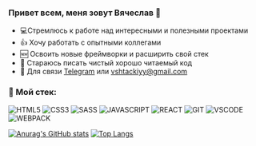 ### Привет всем, меня зовут Вячеслав 👋

- :computer:Стремлюсь к работе над интересными и полезными проектами
- 👍 Хочу работать с опытными коллегами
- 🆕 Освоить новые фреймворки и расширить свой стек
- 📝 Стараюсь писать чистый хорошо читаемый код
- 📧 Для связи [Telegram](https://t.me/viacheslavshtackiy) или vshtackiyy@gmail.com

### 🔨 Мой стек:

![HTML5](https://img.shields.io/badge/-HTML5-F3F55F?style=for-the-badge&logo=html5)
![CSS3](https://img.shields.io/badge/-CSS3-E655CE?style=for-the-badge&logo=css3)
![SASS](https://img.shields.io/badge/-SASS-2EA20A?style=for-the-badge&logoColor=white&logo=Sass)
![JAVASCRIPT](https://img.shields.io/badge/-JAVASCRIPT-black?style=for-the-badge&logoColor=F7DF1E&logo=JavaScript)
![REACT](https://img.shields.io/badge/-REACT-black?style=for-the-badge&logoColor=61DAFB&logo=react)
![GIT](https://img.shields.io/badge/-Git-F05032?style=for-the-badge&logoColor=white&logo=git)
![VSCODE](https://img.shields.io/badge/-Visual_Studio_Code-007ACC?style=for-the-badge&logoColor=white&logo=visualstudiocode)
![WEBPACK](https://img.shields.io/badge/-WEBpack_Code-8DD6F9?style=for-the-badge&logoColor=black&logo=webpack)

[![Anurag's GitHub stats](https://github-readme-stats.vercel.app/api?username=svtlife&theme=dracula)](https://github.com/anuraghazra/github-readme-stats)
[![Top Langs](https://github-readme-stats.vercel.app/api/top-langs/?username=svtlife&theme=dracula)](https://github.com/anuraghazra/github-readme-stats)

<!--
**svtlife/svtlife** is a ✨ _special_ ✨ repository because its `README.md` (this file) appears on your GitHub profile.

Here are some ideas to get you started:

- 🔭 I’m currently working on ...
- 🌱 I’m currently learning ...
- 👯 I’m looking to collaborate on ...
- 🤔 I’m looking for help with ...
- 💬 Ask me about ...
- 📫 How to reach me: ...
- 😄 Pronouns: ...
- ⚡ Fun fact: ...
очу научиться создавать удобные и отзывчивые интерфейсы
- 🎯 Стремлюсь к работе с настоящими полезными проектами
- 🙂 Хочу работать с опытными дружелюбными коллегами
- 🆕 Освоить новые фреймворки и расширить свой стек
- 📝 Стараюсь писать чистый хорошо читаемый код
- 📮 Для связи Telegram, LinkedIn или m4rkpirogov@gmail.com

-->
